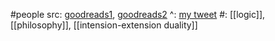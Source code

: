 #people 
src: [goodreads1](https://www.goodreads.com/author/show/4538008.E_E_Constance_Jones), [goodreads2](https://www.goodreads.com/author/show/18077270.Emily_Elizabeth_Constance_Jones?from_search=true&from_srp=true) 
^: [my tweet](https://twitter.com/XinYaanZyoy/status/1617482002973745152) 
#: [[logic]], [[philosophy]], [[intension-extension duality]]

